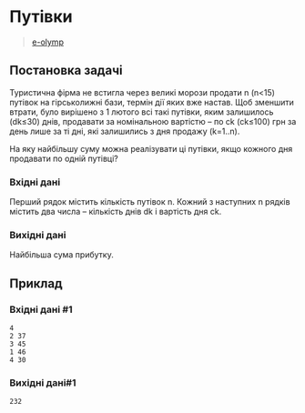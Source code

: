 # Путівки
> [e-olymp](https://www.eolymp.com/uk/problems/6)

## Постановка задачі
Туристична фірма не встигла через великі морози продати n (n<15) путівок на гірськолижні бази, термін дії яких вже настав. Щоб зменшити втрати, було вирішено з 1 лютого всі такі путівки, яким залишилось (dk≤30) днів, продавати за номінальною вартістю – по ck (ck≤100) грн за день лише за ті дні, які залишились з дня продажу (k=1..n).


На яку найбільшу суму можна реалізувати ці путівки, якщо кожного дня продавати по одній путівці?
### Вхідні дані
Перший рядок містить кількість путівок n. Кожний з наступних n рядків містить два числа – кількість днів dk і вартість дня ck.
### Вихідні дані
Найбільша сума прибутку.
## Приклад

### Вхідні дані #1
```
4
2 37
3 45
1 46
4 30
```
### Вихідні дані#1
```
232
```
